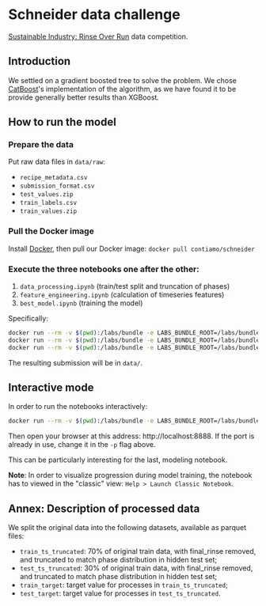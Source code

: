 # Schneider data challenge

[Sustainable Industry: Rinse Over Run](https://www.drivendata.org/competitions/56/)
data competition.

## Introduction

We settled on a gradient boosted tree to solve the problem. We chose [CatBoost](https://catboost.ai/)'s implementation of the algorithm, as we have found it to be provide generally better results than XGBoost.

## How to run the model

### Prepare the data

Put raw data files in `data/raw`:
* `recipe_metadata.csv`
* `submission_format.csv`
* `test_values.zip`
* `train_labels.csv`  
* `train_values.zip`

### Pull the Docker image

Install [Docker](https://www.docker.com/), then pull our Docker image: `docker pull contiamo/schneider`

### Execute the three notebooks one after the other:
1. `data_processing.ipynb` (train/test split and truncation of phases)
1. `feature_engineering.ipynb` (calculation of timeseries features)
1. `best_model.ipynb` (training the model)

Specifically:
```bash
docker run --rm -v $(pwd):/labs/bundle -e LABS_BUNDLE_ROOT=/labs/bundle contiamo/schneider papermill /labs/bundle/notebooks/data_processing.ipynb /labs/bundle/notebooks/data_processing.output.ipynb
docker run --rm -v $(pwd):/labs/bundle -e LABS_BUNDLE_ROOT=/labs/bundle contiamo/schneider papermill /labs/bundle/notebooks/data_processing.ipynb /labs/bundle/notebooks/data_processing.output.ipynb
docker run --rm -v $(pwd):/labs/bundle -e LABS_BUNDLE_ROOT=/labs/bundle contiamo/schneider papermill /labs/bundle/notebooks/data_processing.ipynb /labs/bundle/notebooks/data_processing.output.ipynb
```

The resulting submission will be in `data/`.

## Interactive mode

In order to run the notebooks interactively:
```bash
docker run --rm -v $(pwd):/labs/bundle -e LABS_BUNDLE_ROOT=/labs/bundle -p 127.0.0.1:8888:8888 contiamo/schneider jupyter lab --notebook-dir=/labs/bundle --NotebookApp.token=''
```

Then open your browser at this address: http://localhost:8888. If the port is already in use, change it in the `-p` flag above.

This can be particularly interesting for the last, modeling notebook.

**Note**: In order to visualize progression during model training, the notebook has to viewed in the "classic" view: `Help > Launch Classic Notebook`.


## Annex: Description of processed data

We split the original data into the following datasets, available as parquet files:
* `train_ts_truncated`: 70% of original train data, with final_rinse removed, and truncated to match phase distribution in hidden test set;
* `test_ts_truncated`: 30% of original train data, with final_rinse removed, and truncated to match phase distribution in hidden test set;
* `train_target`: target value for processes in `train_ts_truncated`;
* `test_target`: target value for processes in `test_ts_truncated`.
